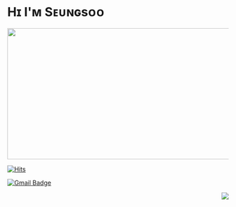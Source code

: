 # Hɪ I'ᴍ Sᴇᴜɴɢsᴏᴏ

<p><img src="https://cdn.discordapp.com/attachments/1052968210678423552/1065987022457688064/2afa1da2e65724b0.png"  width="700" height="300"></p>

[![Hits](https://hits.seeyoufarm.com/api/count/incr/badge.svg?url=https%3A%2F%2Fgithub.com%2Fseungsoo525&count_bg=%23EB8B10&title_bg=%23684327&icon=&icon_color=%23E7E7E7&title=VISIT&edge_flat=false)](https://github.com/SeungSoo525)

[![Gmail Badge](https://img.shields.io/badge/Gmail-D14836?style=flat&logo=Gmail&logoColor=white)](mailto:shinseungsoo525@gmail.com)

<img align='right' src="http://mazassumnida.wtf/api/v2/generate_badge?boj=seungsoo525">
